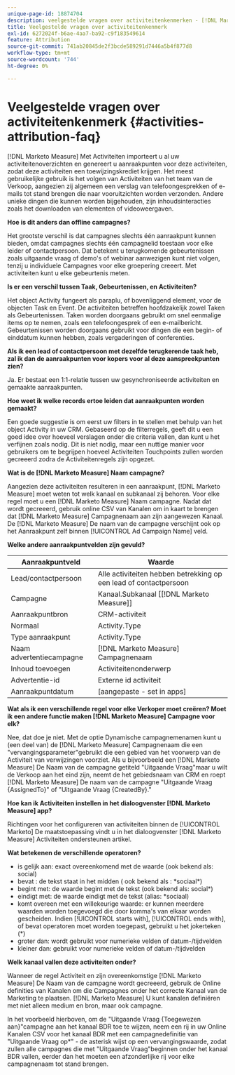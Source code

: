```yaml
---
unique-page-id: 18874704
description: veelgestelde vragen over activiteitenkenmerken - [!DNL Marketo Measure]
title: Veelgestelde vragen over activiteitenkenmerk
exl-id: 6272024f-b6ae-4aa7-ba92-c9f183549614
feature: Attribution
source-git-commit: 741ab20845de2f3bcde589291d7446a5b4f877d8
workflow-type: tm+mt
source-wordcount: '744'
ht-degree: 0%

---
```


# Veelgestelde vragen over activiteitenkenmerk {#activities-attribution-faq}

[!DNL Marketo Measure] Met Activiteiten importeert u al uw activiteitenoverzichten en genereert u aanraakpunten voor deze activiteiten, zodat deze activiteiten een toewijzingskrediet krijgen. Het meest gebruikelijke gebruik is het volgen van Activiteiten van het team van de Verkoop, aangezien zij algemeen een verslag van telefoongesprekken of e-mails tot stand brengen die naar vooruitzichten worden verzonden. Andere unieke dingen die kunnen worden bijgehouden, zijn inhoudsinteracties zoals het downloaden van elementen of videoweergaven.

**Hoe is dit anders dan offline campagnes?**

Het grootste verschil is dat campagnes slechts één aanraakpunt kunnen bieden, omdat campagnes slechts één campagnelid toestaan voor elke leider of contactpersoon. Dat betekent u terugkomende gebeurtenissen zoals uitgaande vraag of demo&#39;s of webinar aanwezigen kunt niet volgen, tenzij u individuele Campagnes voor elke groepering creeert. Met activiteiten kunt u elke gebeurtenis meten.

**Is er een verschil tussen Taak, Gebeurtenissen, en Activiteiten?**

Het object Activity fungeert als paraplu, of bovenliggend element, voor de objecten Task en Event. De activiteiten betreffen hoofdzakelijk zowel Taken als Gebeurtenissen. Taken worden doorgaans gebruikt om snel eenmalige items op te nemen, zoals een telefoongesprek of een e-mailbericht. Gebeurtenissen worden doorgaans gebruikt voor dingen die een begin- of einddatum kunnen hebben, zoals vergaderingen of conferenties.

**Als ik een lead of contactpersoon met dezelfde terugkerende taak heb, zal ik dan de aanraakpunten voor kopers voor al deze aanspreekpunten zien?**

Ja. Er bestaat een 1:1-relatie tussen uw gesynchroniseerde activiteiten en gemaakte aanraakpunten.

**Hoe weet ik welke records ertoe leiden dat aanraakpunten worden gemaakt?**

Een goede suggestie is om eerst uw filters in te stellen met behulp van het object Activity in uw CRM. Gebaseerd op de filterregels, geeft dit u een goed idee over hoeveel verslagen onder die criteria vallen, dan kunt u het verfijnen zoals nodig. Dit is niet nodig, maar een nuttige manier voor gebruikers om te begrijpen hoeveel Activiteiten Touchpoints zullen worden gecreeerd zodra de Activiteitenregels zijn opgezet.

**Wat is de [!DNL Marketo Measure] Naam campagne?**

Aangezien deze activiteiten resulteren in een aanraakpunt, [!DNL Marketo Measure] moet weten tot welk kanaal en subkanaal zij behoren. Voor elke regel moet u een [!DNL Marketo Measure] Naam campagne. Nadat dat wordt gecreeerd, gebruik online CSV van Kanalen om in kaart te brengen dat [!DNL Marketo Measure] Campagnenaam aan zijn aangewezen Kanaal. De [!DNL Marketo Measure] De naam van de campagne verschijnt ook op het Aanraakpunt zelf binnen [!UICONTROL Ad Campaign Name] veld.

**Welke andere aanraakpuntvelden zijn gevuld?**

| **Aanraakpuntveld** | **Waarde** |
|---|---|
| Lead/contactpersoon | Alle activiteiten hebben betrekking op een lead of contactpersoon |
| Campagne | Kanaal.Subkanaal [[!DNL Marketo Measure]] |
| Aanraakpuntbron | CRM-activiteit |
| Normaal | Activity.Type |
| Type aanraakpunt | Activity.Type |
| Naam advertentiecampagne | [!DNL Marketo Measure] Campagnenaam |
| Inhoud toevoegen | Activiteitenonderwerp |
| Advertentie-id | Externe id activiteit |
| Aanraakpuntdatum | [aangepaste - set in apps] |

**Wat als ik een verschillende regel voor elke Verkoper moet creëren? Moet ik een andere functie maken [!DNL Marketo Measure] Campagne voor elk?**

Nee, dat doe je niet. Met de optie Dynamische campagnemenamen kunt u (een deel van) de [!DNL Marketo Measure] Campagnenaam die een &quot;vervangingsparameter&quot;gebruikt die een gebied van het voorwerp van de Activiteit van verwijzingen voorziet. Als u bijvoorbeeld een [!DNL Marketo Measure] De Naam van de campagne getiteld &quot;Uitgaande Vraag&quot;maar u wilt de Verkoop aan het eind zijn, neemt de het gebiedsnaam van CRM en roept [!DNL Marketo Measure] De naam van de campagne &quot;Uitgaande Vraag {AssignedTo}&quot; of &quot;Uitgaande Vraag {CreatedBy}.&quot;

**Hoe kan ik Activiteiten instellen in het dialoogvenster [!DNL Marketo Measure] app?**

Richtingen voor het configureren van activiteiten binnen de [!UICONTROL Marketo] De maatstoepassing vindt u in het dialoogvenster [!DNL Marketo Measure] Activiteiten ondersteunen artikel.

**Wat betekenen de verschillende operatoren?**

* is gelijk aan: exact overeenkomend met de waarde (ook bekend als: social)
* bevat : de tekst staat in het midden ( ook bekend als : &#42;sociaal&#42;)
* begint met: de waarde begint met de tekst (ook bekend als: social&#42;)
* eindigt met: de waarde eindigt met de tekst (alias: &#42;sociaal)
* komt overeen met een willekeurige waarde: er kunnen meerdere waarden worden toegevoegd die door komma&#39;s van elkaar worden gescheiden. Indien [!UICONTROL starts with], [!UICONTROL ends with], of bevat operatoren moet worden toegepast, gebruikt u het jokerteken (&#42;)
* groter dan: wordt gebruikt voor numerieke velden of datum-/tijdvelden
* kleiner dan: gebruikt voor numerieke velden of datum-/tijdvelden

**Welk kanaal vallen deze activiteiten onder?**

Wanneer de regel Activiteit en zijn overeenkomstige [!DNL Marketo Measure] De Naam van de campagne wordt gecreeerd, gebruik de Online definities van Kanalen om die Campagnes onder het correcte Kanaal van de Marketing te plaatsen. [!DNL Marketo Measure] U kunt kanalen definiëren met niet alleen medium en bron, maar ook campagne.

In het voorbeeld hierboven, om de &quot;Uitgaande Vraag {Toegewezen aan}&quot;campagne aan het kanaal BDR toe te wijzen, neem een rij in uw Online Kanalen CSV voor het kanaal BDR met een campagnedefinitie van &quot;Uitgaande Vraag op&#42;&quot; - de asterisk wijst op een vervangingswaarde, zodat zullen alle campagnes die met &quot;Uitgaande Vraag&quot;beginnen onder het kanaal BDR vallen, eerder dan het moeten een afzonderlijke rij voor elke campagnenaam tot stand brengen.
